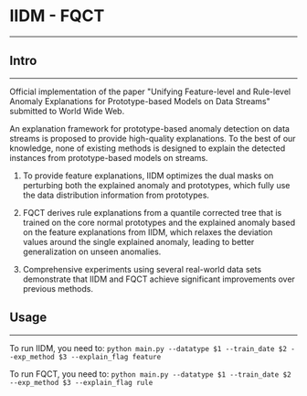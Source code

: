 # IIDM - FQCT
---
## Intro
---
Official implementation of the paper "Unifying Feature-level and Rule-level Anomaly Explanations for Prototype-based Models on Data Streams" submitted to World Wide Web.

An explanation framework for prototype-based anomaly detection on data streams is proposed to provide high-quality explanations. To the best of our knowledge, none of existing methods is designed to explain the detected instances from prototype-based models on streams.

1. To provide feature explanations, IIDM optimizes the dual masks on perturbing both the explained anomaly and prototypes, which fully use the data distribution information from prototypes.

2. FQCT derives rule explanations from a quantile corrected tree that is trained on the core normal prototypes and the explained anomaly based on the feature explanations from IIDM, which relaxes the deviation values around the single explained anomaly, leading to better generalization on unseen anomalies.

3. Comprehensive experiments using several real-world data sets demonstrate that IIDM and FQCT achieve significant improvements over previous methods.


## Usage
---
To run IIDM, you need to:
`python main.py --datatype $1 --train_date $2 --exp_method $3 --explain_flag feature`

To run FQCT, you need to:
`python main.py --datatype $1 --train_date $2 --exp_method $3 --explain_flag rule`
